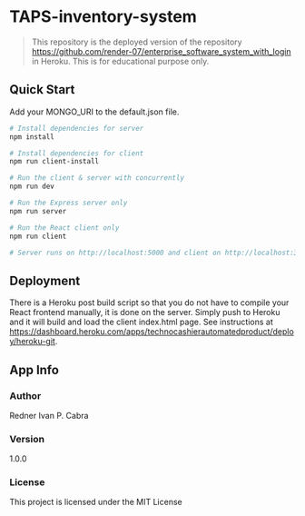 # TAPS-inventory-system

> This repository is the deployed version of the repository https://github.com/render-07/enterprise_software_system_with_login in Heroku. This is for educational purpose only.

## Quick Start

Add your MONGO_URI to the default.json file.

```bash
# Install dependencies for server
npm install

# Install dependencies for client
npm run client-install

# Run the client & server with concurrently
npm run dev

# Run the Express server only
npm run server

# Run the React client only
npm run client

# Server runs on http://localhost:5000 and client on http://localhost:3000
```

## Deployment

There is a Heroku post build script so that you do not have to compile your React frontend manually, it is done on the server. Simply push to Heroku and it will build and load the client index.html page. See instructions at https://dashboard.heroku.com/apps/technocashierautomatedproduct/deploy/heroku-git. 

## App Info

### Author

Redner Ivan P. Cabra

### Version

1.0.0

### License

This project is licensed under the MIT License
